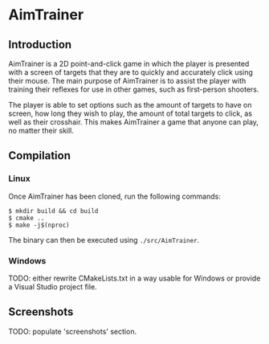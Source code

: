 # AimTrainer
## Introduction
AimTrainer is a 2D point-and-click game in which the player is presented with a screen of targets that they are to quickly and accurately click using their mouse. The main purpose of AimTrainer is to assist the player with training their reflexes for use in other games, such as first-person shooters.

The player is able to set options such as the amount of targets to have on screen, how long they wish to play, the amount of total targets to click, as well as their crosshair. This makes AimTrainer a game that anyone can play, no matter their skill.

## Compilation
### Linux
Once AimTrainer has been cloned, run the following commands:

```
$ mkdir build && cd build
$ cmake ..
$ make -j$(nproc)
```

The binary can then be executed using `./src/AimTrainer`.

### Windows
TODO: either rewrite CMakeLists.txt in a way usable for Windows or provide a Visual Studio project file.

## Screenshots
TODO: populate 'screenshots' section.
